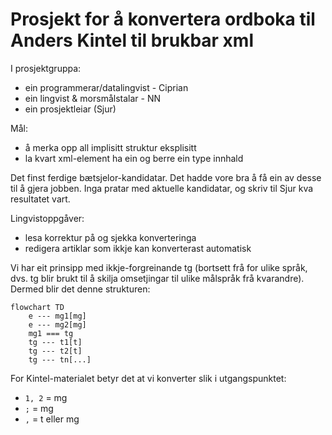 # Prosjekt for å konvertera ordboka til Anders Kintel til brukbar xml

I prosjektgruppa:
* ein programmerar/datalingvist - Ciprian
* ein lingvist & morsmålstalar - NN
* ein prosjektleiar (Sjur)

Mål:
* å merka opp all implisitt struktur eksplisitt
* la kvart xml-element ha ein og berre ein type innhald

Det finst ferdige bætsjelor-kandidatar. Det hadde vore bra å få ein av desse til
å gjera jobben. Inga pratar med aktuelle kandidatar, og skriv til Sjur kva
resultatet vart.

Lingvistoppgåver:
* lesa korrektur på og sjekka konverteringa
* redigera artiklar som ikkje kan konverterast automatisk

Vi har eit prinsipp med ikkje-forgreinande tg (bortsett frå for ulike språk,
dvs. tg blir brukt til å skilja omsetjingar til ulike målspråk frå kvarandre).
Dermed blir det denne strukturen:

```mermaid
flowchart TD
    e --- mg1[mg]
    e --- mg2[mg]
    mg1 === tg
    tg --- t1[t]
    tg --- t2[t]
    tg --- tn[...]
```

For Kintel-materialet betyr det at vi konverter slik i utgangspunktet:

* `1, 2` = mg
* `;`    = mg 
* `,`    = t eller mg
